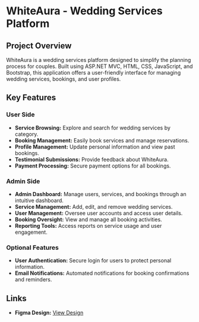 # WhiteAura - Wedding Services Platform

## Project Overview

WhiteAura is a wedding services platform designed to simplify the planning process for couples. Built using ASP.NET MVC, HTML, CSS, JavaScript, and Bootstrap, this application offers a user-friendly interface for managing wedding services, bookings, and user profiles.

## Key Features

### User Side

- **Service Browsing:** Explore and search for wedding services by category.
- **Booking Management:** Easily book services and manage reservations.
- **Profile Management:** Update personal information and view past bookings.
- **Testimonial Submissions:** Provide feedback about WhiteAura.
- **Payment Processing:** Secure payment options for all bookings.

### Admin Side

- **Admin Dashboard:** Manage users, services, and bookings through an intuitive dashboard.
- **Service Management:** Add, edit, and remove wedding services.
- **User Management:** Oversee user accounts and access user details.
- **Booking Oversight:** View and manage all booking activities.
- **Reporting Tools:** Access reports on service usage and user engagement.

### Optional Features

- **User Authentication:** Secure login for users to protect personal information.
- **Email Notifications:** Automated notifications for booking confirmations and reminders.

## Links

- **Figma Design:** [View Design](https://www.figma.com/design/97eMfnVqvm0baD3QfygaHn/WhiteAura?node-id=0-1&node-type=canvas&t=SJDBtvs2tlznZvqx-0)
